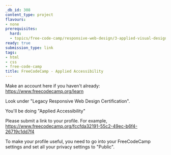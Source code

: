 ```yaml
---
_db_id: 308
content_type: project
flavours:
- none
prerequisites:
  hard:
  - topics/free-code-camp/responsive-web-design/3-applied-visual-design
ready: true
submission_type: link
tags:
- html
- css
- free-code-camp
title: FreeCodeCamp - Applied Accessibility
---
```


Make an account here if you haven't already: https://www.freecodecamp.org/learn

Look under "Legacy Responsive Web Design Certification".

You'll be doing "Applied Accessibility"

Please submit a link to your profile. For example, https://www.freecodecamp.org/fccfda32191-55c2-49ec-b6f4-26719c1dd7f4

To make your profile useful, you need to go into your FreeCodeCamp settings and set all your privacy settings to "Public".